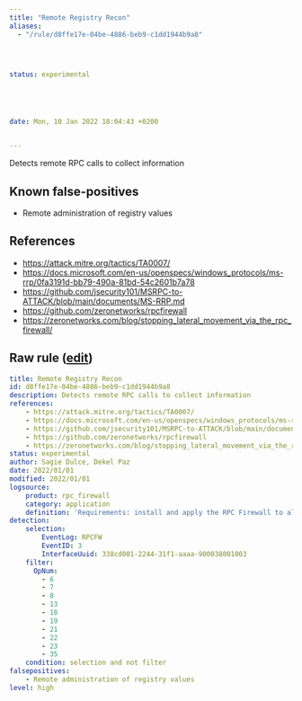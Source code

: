 ```yaml
---
title: "Remote Registry Recon"
aliases:
  - "/rule/d8ffe17e-04be-4886-beb9-c1dd1944b9a8"




status: experimental





date: Mon, 10 Jan 2022 18:04:43 +0200


---
```


Detects remote RPC calls to collect information

<!--more-->


## Known false-positives

* Remote administration of registry values



## References

* https://attack.mitre.org/tactics/TA0007/
* https://docs.microsoft.com/en-us/openspecs/windows_protocols/ms-rrp/0fa3191d-bb79-490a-81bd-54c2601b7a78
* https://github.com/jsecurity101/MSRPC-to-ATTACK/blob/main/documents/MS-RRP.md
* https://github.com/zeronetworks/rpcfirewall
* https://zeronetworks.com/blog/stopping_lateral_movement_via_the_rpc_firewall/


## Raw rule ([edit](https://github.com/SigmaHQ/sigma/edit/master/rules/application/rpc_firewall/rpc_firewall_remote_registry_recon.yml))
```yaml
title: Remote Registry Recon
id: d8ffe17e-04be-4886-beb9-c1dd1944b9a8
description: Detects remote RPC calls to collect information
references:
    - https://attack.mitre.org/tactics/TA0007/
    - https://docs.microsoft.com/en-us/openspecs/windows_protocols/ms-rrp/0fa3191d-bb79-490a-81bd-54c2601b7a78
    - https://github.com/jsecurity101/MSRPC-to-ATTACK/blob/main/documents/MS-RRP.md
    - https://github.com/zeronetworks/rpcfirewall
    - https://zeronetworks.com/blog/stopping_lateral_movement_via_the_rpc_firewall/
status: experimental
author: Sagie Dulce, Dekel Paz
date: 2022/01/01
modified: 2022/01/01
logsource:
    product: rpc_firewall
    category: application
    definition: 'Requirements: install and apply the RPC Firewall to all processes with "audit:true action:block uuid:338cd001-2244-31f1-aaaa-900038001003"'
detection:
    selection:
        EventLog: RPCFW
        EventID: 3
        InterfaceUuid: 338cd001-2244-31f1-aaaa-900038001003
    filter:
      OpNum:
        - 6
        - 7
        - 8
        - 13
        - 18
        - 19
        - 21
        - 22
        - 23
        - 35
    condition: selection and not filter
falsepositives:
    - Remote administration of registry values
level: high

```
